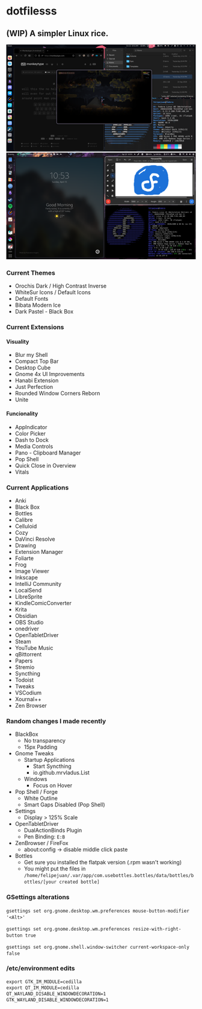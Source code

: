 # dotfilesss
## (WIP) A simpler Linux rice.
![](https://github.com/felipe-juan/dotfilesss/blob/main/Screenshot%20from%202024-10-22%2010-11-36.png)
![](https://github.com/felipe-juan/dotfilesss/blob/main/Screenshot%20From%202025-04-13%2010-53-18.png)

### Current Themes
- Orochis Dark / High Contrast Inverse
- WhiteSur Icons / Default Icons
- Default Fonts
- Bibata Modern Ice
- Dark Pastel - Black Box

### Current Extensions
#### Visuality
- Blur my Shell
- Compact Top Bar
- Desktop Cube
- Gnome 4x UI Improvements
- Hanabi Extension
- Just Perfection
- Rounded Window Corners Reborn
- Unite

#### Funcionality
- AppIndicator
- Color Picker
- Dash to Dock
- Media Controls
- Pano - Clipboard Manager
- Pop Shell
- Quick Close in Overview
- Vitals

### Current Applications
- Anki
- Black Box
- Bottles
- Calibre
- Celluloid
- Cozy
- DaVinci Resolve
- Drawing
- Extension Manager
- Foliarte
- Frog 
- Image Viewer
- Inkscape
- IntelliJ Community
- LocalSend
- LibreSprite
- KindleComicConverter
- Krita
- Obsidian
- OBS Studio
- onedriver
- OpenTabletDriver
- Steam
- YouTube Music
- qBittorrent
- Papers
- Stremio
- Syncthing
- Todoist
- Tweaks
- VSCodium
- Xournal++
- Zen Browser

### Random changes I made recently
- BlackBox
  - No transparency
  - 15px Padding
- Gnome Tweaks
  - Startup Applications
    - Start Syncthing
    - io.github.mrvladus.List
  - Windows
    - Focus on Hover 
- Pop Shell / Forge
  - White Outline
  - Smart Gaps Disabled (Pop Shell)
- Settings
  - Display > 125% Scale
- OpenTabletDriver
  - DualActionBinds Plugin
  - Pen Binding: `E:B`
- ZenBrowser / FireFox
  - about:config -> disable middle click paste
- Bottles
  - Get sure you installed the flatpak version (.rpm wasn't working)
  - You might put the files in `/home/felipejuan/.var/app/com.usebottles.bottles/data/bottles/bottles/[your created bottle]`   

### GSettings alterations
`gsettings set org.gnome.desktop.wm.preferences mouse-button-modifier '<Alt>'`

`gsettings set org.gnome.desktop.wm.preferences resize-with-right-button true`

`gsettings set org.gnome.shell.window-switcher current-workspace-only false`

### /etc/environment edits
```
export GTK_IM_MODULE=cedilla
export QT_IM_MODULE=cedilla
QT_WAYLAND_DISABLE_WINDOWDECORATION=1
GTK_WAYLAND_DISABLE_WINDOWDECORATION=1
```
